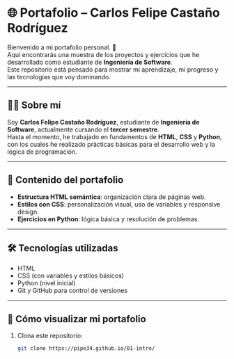# 🌐 Portafolio – Carlos Felipe Castaño Rodríguez

Bienvenido a mi portafolio personal. 🚀  
Aquí encontrarás una muestra de los proyectos y ejercicios que he desarrollado como estudiante de **Ingeniería de Software**.  
Este repositorio está pensado para mostrar mi aprendizaje, mi progreso y las tecnologías que voy dominando.

---

## 👨‍💻 Sobre mí
Soy **Carlos Felipe Castaño Rodríguez**, estudiante de **Ingeniería de Software**, actualmente cursando el **tercer semestre**.  
Hasta el momento, he trabajado en fundamentos de **HTML**, **CSS** y **Python**, con los cuales he realizado prácticas básicas para el desarrollo web y la lógica de programación.

---

## 📂 Contenido del portafolio
- **Estructura HTML semántica**: organización clara de páginas web.  
- **Estilos con CSS**: personalización visual, uso de variables y responsive design.  
- **Ejercicios en Python**: lógica básica y resolución de problemas.  

---

## 🛠️ Tecnologías utilizadas
- HTML
- CSS (con variables y estilos básicos)  
- Python (nivel inicial)  
- Git y GitHub para control de versiones  

---

## 🚀 Cómo visualizar mi portafolio
1. Clona este repositorio:
   ```bash
   git clone https://pipe34.github.io/01-intro/

